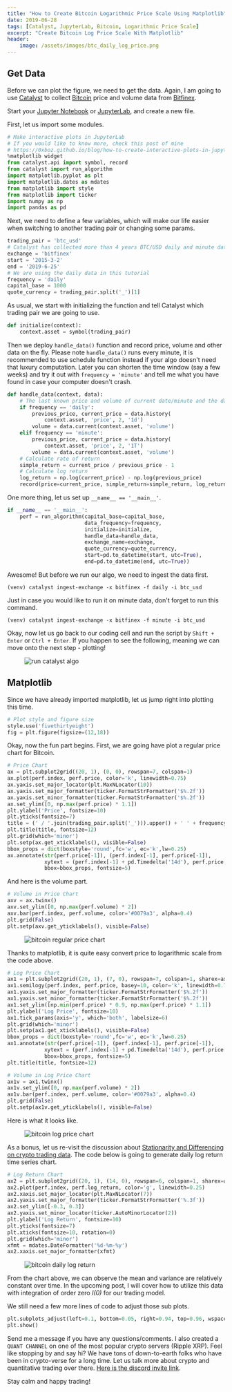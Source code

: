 ```yaml
---
title: "How to Create Bitcoin Logarithmic Price Scale Using Matplotlib"
date: 2019-06-28
tags: [Catalyst, JupyterLab, Bitcoin, Logarithmic Price Scale]
excerpt: "Create Bitcoin Log Price Scale With Matplotlib"
header:
    image: /assets/images/btc_daily_log_price.png
---
```

## Get Data
Before we can plot the figure, we need to get the data. Again, I am going to use [Catalyst](https://enigma.co/catalyst/) to collect [Bitcoin](https://bitcoin.org/bitcoin.pdf) price and volume data from [Bitfinex](https://www.bitfinex.com/).

Start your [Jupyter Notebook](https://jupyter.org/install) or [JupyterLab](https://jupyterlab.readthedocs.io/en/stable/), and create a new file.

First, let us import some modules.
```python
# Make interactive plots in JupyterLab
# If you would like to know more, check this post of mine
# https://0xboz.github.io/blog/how-to-create-interactive-plots-in-jupyterlab/
%matplotlib widget
from catalyst.api import symbol, record
from catalyst import run_algorithm
import matplotlib.pyplot as plt
import matplotlib.dates as mdates
from matplotlib import style
from matplotlib import ticker
import numpy as np
import pandas as pd
```
Next, we need to define a few variables, which will make our life easier when switching to another trading pair or changing some params.
```python
trading_pair = 'btc_usd'
# Catalyst has collected more than 4 years BTC/USD daily and minute data from Bitfinex
exchange = 'bitfinex'
start = '2015-3-2'
end = '2019-6-25'
# We are using the daily data in this tutorial
frequency = 'daily'
capital_base = 1000
quote_currency = trading_pair.split('_')[1]
```
As usual, we start with initializing the function and tell Catalyst which trading pair we are going to use.
```python
def initialize(context):
    context.asset = symbol(trading_pair)
```
Then we deploy ```handle_data()``` function and record price, volume and other data on the fly. Please note ```handle_data()``` runs every minute, it is recommended to use schedule function instead if your algo doesn't need that luxury computation. Later you can shorten the time window (say a few weeks) and try it out with ```frequency = 'minute'``` and tell me what you have found in case your computer doesn't crash.
```python
def handle_data(context, data):
    # The last known price and volume of current date/minute and the day/minute before
    if frequency == 'daily':
        previous_price, current_price = data.history(
            context.asset, 'price', 2, '1d')
        volume = data.current(context.asset, 'volume')
    elif frequency == 'minute':
        previous_price, current_price = data.history(
            context.asset, 'price', 2, '1T')
        volume = data.current(context.asset, 'volume')
    # Calculate rate of return
    simple_return = current_price / previous_price - 1
    # Calculate log return
    log_return = np.log(current_price) - np.log(previous_price)
    record(price=current_price, simple_return=simple_return, log_return=log_return, volume=volume)
```
One more thing, let us set up ```__name__ == '__main__'```.
```python
if __name__ == '__main__':   
    perf = run_algorithm(capital_base=capital_base,
                         data_frequency=frequency,
                         initialize=initialize,
                         handle_data=handle_data,                      
                         exchange_name=exchange,
                         quote_currency=quote_currency,
                         start=pd.to_datetime(start, utc=True),
                         end=pd.to_datetime(end, utc=True))
```
Awesome! But before we run our algo, we need to ingest the data first.
```
(venv) catalyst ingest-exchange -x bitfinex -f daily -i btc_usd
```
Just in case you would like to run it on minute data, don't forget to run this command.
```
(venv) catalyst ingest-exchange -x bitfinex -f minute -i btc_usd
```
Okay, now let us go back to our coding cell and run the script by ```Shift + Enter``` or ```Ctrl + Enter```. If you happen to see the following, meaning we can move onto the next step - plotting!

<figure>
<img src="{{ site.url }}{{ site.baseurl }}/assets/images/run_catalyst_algo.png" alt="run catalyst algo">
</figure>

## Matplotlib
Since we have already imported matplotlib, let us jump right into plotting this time.
```python
# Plot style and figure size
style.use('fivethirtyeight')
fig = plt.figure(figsize=(12,18))
```
Okay, now the fun part begins. First, we are going have plot a regular price chart for Bitcoin.
```python
# Price Chart
ax = plt.subplot2grid((20, 1), (0, 0), rowspan=7, colspan=1)
ax.plot(perf.index, perf.price, color='k', linewidth=0.75)
ax.yaxis.set_major_locator(plt.MaxNLocator(10))
ax.yaxis.set_major_formatter(ticker.FormatStrFormatter('$%.2f'))
ax.yaxis.set_minor_formatter(ticker.FormatStrFormatter('$%.2f'))
ax.set_ylim([0, np.max(perf.price) * 1.1])
plt.ylabel('Price', fontsize=10)
plt.yticks(fontsize=7)
title = (' / '.join(trading_pair.split('_'))).upper() + ' ' + frequency.title()
plt.title(title, fontsize=12)
plt.grid(which='minor')
plt.setp(ax.get_xticklabels(), visible=False)
bbox_props = dict(boxstyle='round',fc='w', ec='k',lw=0.25)
ax.annotate(str(perf.price[-1]), (perf.index[-1], perf.price[-1]),
            xytext = (perf.index[-1] + pd.Timedelta('14d'), perf.price[-1]), 
            bbox=bbox_props, fontsize=5)
```
And here is the volume part.
```python
# Volume in Price Chart
axv = ax.twinx()
axv.set_ylim([0, np.max(perf.volume) * 2])
axv.bar(perf.index, perf.volume, color='#0079a3', alpha=0.4)
plt.grid(False)
plt.setp(axv.get_yticklabels(), visible=False)
```
<figure style="width:960px">
<img src="{{ site.url }}{{ site.baseurl }}/assets/images/bitcoin_regular_price_chart.png" alt="bitcoin regular price chart">
</figure>

Thanks to matplotlib, it is quite easy convert price to logarithmic scale from the code above. 
```python
# Log Price Chart
ax1 = plt.subplot2grid((20, 1), (7, 0), rowspan=7, colspan=1, sharex=ax)
ax1.semilogy(perf.index, perf.price, basey=10, color='k', linewidth=0.75)
ax1.yaxis.set_major_formatter(ticker.FormatStrFormatter('$%.2f'))
ax1.yaxis.set_minor_formatter(ticker.FormatStrFormatter('$%.2f'))
ax1.set_ylim([np.min(perf.price) * 0.9, np.max(perf.price) * 1.1])
plt.ylabel('Log Price', fontsize=10)
ax1.tick_params(axis='y', which='both', labelsize=6)
plt.grid(which='minor')
plt.setp(ax1.get_xticklabels(), visible=False)
bbox_props = dict(boxstyle='round',fc='w', ec='k',lw=0.25)
ax1.annotate(str(perf.price[-1]), (perf.index[-1], perf.price[-1]),
            xytext = (perf.index[-1] + pd.Timedelta('14d'), perf.price[-1]), 
            bbox=bbox_props, fontsize=5)
plt.title(title, fontsize=12)

# Volume in Log Price Chart
ax1v = ax1.twinx()
ax1v.set_ylim([0, np.max(perf.volume) * 2])
ax1v.bar(perf.index, perf.volume, color='#0079a3', alpha=0.4)
plt.grid(False)
plt.setp(ax1v.get_yticklabels(), visible=False)
```
Here is what it looks like.
<figure style="width:960px">
<img src="{{ site.url }}{{ site.baseurl }}/assets/images/bitcoin_log_price_chart.png" alt="bitcoin log price chart">
</figure>

As a bonus, let us re-visit the discussion about [Stationarity and Differencing on crypto trading data](https://0xboz.github.io/blog/how-to-run-stationarity-tests-on-cryptocurrencies-trading-data/). The code below is going to generate daily log return time series chart.
```python
# Log Return Chart
ax2 = plt.subplot2grid((20, 1), (14, 0), rowspan=6, colspan=1, sharex=ax)
ax2.plot(perf.index, perf.log_return, color='g', linewidth=0.25)
ax2.xaxis.set_major_locator(plt.MaxNLocator(7))
ax2.yaxis.set_major_formatter(ticker.FormatStrFormatter('%.3f'))
ax2.set_ylim([-0.3, 0.3])
ax2.yaxis.set_minor_locator(ticker.AutoMinorLocator(2))
plt.ylabel('Log Return', fontsize=10)
plt.yticks(fontsize=7)
plt.xticks(fontsize=10, rotation=0)
plt.grid(which='minor')
xfmt = mdates.DateFormatter('%d-%m-%y')
ax2.xaxis.set_major_formatter(xfmt)
``` 
<figure style="width:960px">
<img src="{{ site.url }}{{ site.baseurl }}/assets/images/bitcoin_daily_log_return.png" alt="bitcoin daily log return">
</figure>

From the chart above, we can observe the mean and variance are relatively constant over time. In the upcoming post, I will cover how to utilize this data with integration of order zero *I(0)* for our trading model.

We still need a few more lines of code to adjust those sub plots.
```python
plt.subplots_adjust(left=0.1, bottom=0.05, right=0.94, top=0.96, wspace=0.2, hspace=1)
plt.show()
```

Send me a message if you have any questions/comments. I also created a ```QUANT CHANNEL``` on one of the most popular crypto servers (Ripple XRP). Feel like stopping by and say hi? We have tons of down-to-earth folks who have been in crypto-verse for a long time. Let us talk more about crypto and quantitative trading over there. [Here is the discord invite link](https://discord.gg/jchMcc2). 

Stay calm and happy trading!


